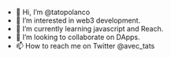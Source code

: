 - 👋 Hi, I’m @tatopolanco
- 👀 I’m interested in web3 development.
- 🌱 I’m currently learning javascript and Reach.
- 💞️ I’m looking to collaborate on DApps.
- 📫 How to reach me on Twitter @avec_tats

<!---
tatopolanco/tatopolanco is a ✨ special ✨ repository because its `README.md` (this file) appears on your GitHub profile.
You can click the Preview link to take a look at your changes.
--->
